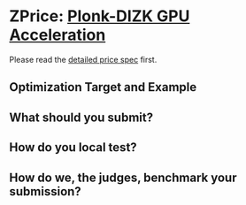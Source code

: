 # ZPrice: [Plonk-DIZK GPU Acceleration](https://www.zprize.io/prizes/plonk-dizk-gpu-acceleration)

Please read the [detailed price spec](https://assets.website-files.com/625a083eef681031e135cc99/628fe2fac35719417bf82def_Plonk-DIZK%20GPU%20Acceleration.pdf) first.

## Optimization Target and Example

## What should you submit?

## How do you local test?

## How do we, the judges, benchmark your submission?

